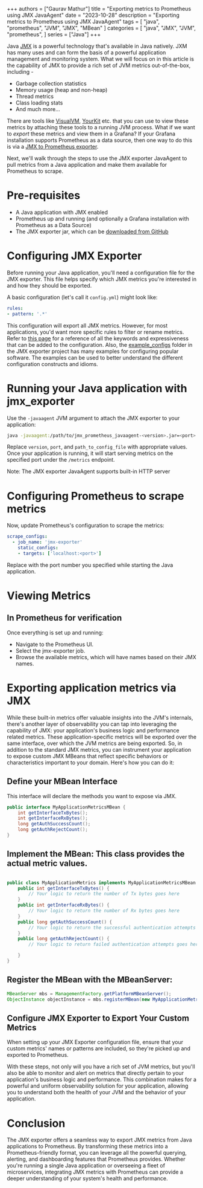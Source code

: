 +++
authors = ["Gaurav Mathur"]
title = "Exporting metrics to Prometheus using JMX JavaAgent"
date = "2023-10-28"
description = "Exporting metrics to Prometheus using JMX JavaAgent"
tags = [
    "java",
    "prometheus",
    "JVM",
    "JMX",
    "MBean"
]
categories = [
    "java",
    "JMX",
    "JVM",
    "prometheus",
]
series = ["Java"]
+++

Java [JMX](https://www.oracle.com/technical-resources/articles/javase/jmx.html) is a powerful technology that's available in Java natively. JXM has many uses and can form the basis of a powerful application management and monitoring system. What we will focus on in this article is the capability of JMX to provide a rich set of JVM metrics out-of-the-box, including - 

* Garbage collection statistics
* Memory usage (heap and non-heap)
* Thread metrics
* Class loading stats
* And much more...

There are tools like [VisualVM](https://visualvm.github.io/), [YourKit](https://www.yourkit.com/) etc. that you can use to view these metrics by attaching these tools to a running JVM process. What if we want to _export_ these metrics and view them in a Grafana? If your Grafana installation supports Prometheus as a data source, then one way to do this is via a [JMX to Prometheus exporter](https://github.com/prometheus/jmx_exporter).

Next, we'll walk through the steps to use the JMX exporter JavaAgent to pull metrics from a Java application and make them available for Prometheus to scrape.

# Pre-requisites

* A Java application with JMX enabled
* Prometheus up and running (and optionally a Grafana installation with Prometheus as a Data Source)
* The JMX exporter jar, which can be [downloaded from GitHub](https://github.com/prometheus/jmx_exporter/releases)

# Configuring JMX Exporter

Before running your Java application, you'll need a configuration file for the JMX exporter. This file helps specify which JMX metrics you're interested in and how they should be exported.

A basic configuration (let's call it `config.yml`) might look like:

```yml
rules:
- pattern: '.*'
```

This configuration will export all JMX metrics. However, for most applications, you'd want more specific rules to filter or rename metrics. Refer to [this page](https://github.com/prometheus/jmx_exporter#configuration) for a reference of all the keywords and expressiveness that can be added to the configuration. Also, the [example_configs](https://github.com/prometheus/jmx_exporter/tree/main/example_configs) folder in the JMX exporter project has many examples for configuring popular software. The examples can be used to better understand the different configuration constructs and idioms.

# Running your Java application with jmx_exporter

Use the `-javaagent` JVM argument to attach the JMX exporter to your application:

```bash
java -javaagent:/path/to/jmx_prometheus_javaagent-<version>.jar=<port>:<path_to_config_file> -jar your-java-app.jar
```

Replace `version`, `port`, and `path_to_config_file` with appropriate values. Once your application is running, it will start serving metrics on the specified port under the `/metrics` endpoint.

Note: The JMX exporter JavaAgent supports built-in HTTP server

# Configuring Prometheus to scrape metrics

Now, update Prometheus's configuration to scrape the metrics:

```yml
scrape_configs:
  - job_name: 'jmx-exporter'
    static_configs:
    - targets: ['localhost:<port>']
```

Replace <port> with the port number you specified while starting the Java application.

# Viewing Metrics 

## In Prometheus for verification

Once everything is set up and running:

* Navigate to the Prometheus UI.
* Select the jmx-exporter job.
* Browse the available metrics, which will have names based on their JMX names.

# Exporting application metrics via JMX

While these built-in metrics offer valuable insights into the JVM's internals, there's another layer of observability you can tap into leveraging the capability of JMX:  your application's business logic and performance related metrics. These application-specific metrics will be exported over the same interface, over which the JVM metrics are being exported. So, in addition to the standard JMX metrics, you can instrument your application to expose custom JMX MBeans that reflect specific behaviors or characteristics important to your domain. Here's how you can do it:

## Define your MBean Interface

This interface will declare the methods you want to expose via JMX.

```java
public interface MyApplicationMetricsMBean {
    int getInterfaceTxBytes();
    int getInterfaceRxBytes();
    long getAuthSuccessCount();
    long getAuthRejectCount();
}
```

## Implement the MBean: This class provides the actual metric values.

```java

public class MyApplicationMetrics implements MyApplicationMetricsMBean {
    public int getInterfaceTxBytes() {
        // Your logic to return the number of Tx bytes goes here
    }
    public int getInterfaceRxBytes() {
        // Your logic to return the number of Rx bytes goes here
    }
    public long getAuthSuccessCount() {
        // Your logic to return the successful authentication attempts goes here
    }
    public long getAuthRejectCount() {
        // Your logic to return failed authentication attempts goes here

    }
}
```

## Register the MBean with the MBeanServer:

```java
MBeanServer mbs = ManagementFactory.getPlatformMBeanServer();
ObjectInstance objectInstance = mbs.registerMBean(new MyApplicationMetrics(), new ObjectName("com.myapp:type=MyApplicationMetrics"));
```

## Configure JMX Exporter to Export Your Custom Metrics

When setting up your JMX Exporter configuration file, ensure that your custom metrics' names or patterns are included, so they're picked up and exported to Prometheus.

With these steps, not only will you have a rich set of JVM metrics, but you'll also be able to monitor and alert on metrics that directly pertain to your application's business logic and performance. This combination makes for a powerful and uniform observability solution for your application, allowing you to understand both the health of your JVM and the behavior of your application.

# Conclusion

The JMX exporter offers a seamless way to export JMX metrics from Java applications to Prometheus. By transforming these metrics into a Prometheus-friendly format, you can leverage all the powerful querying, alerting, and dashboarding features that Prometheus provides. Whether you're running a single Java application or overseeing a fleet of microservices, integrating JMX metrics with Prometheus can provide a deeper understanding of your system's health and performance.


